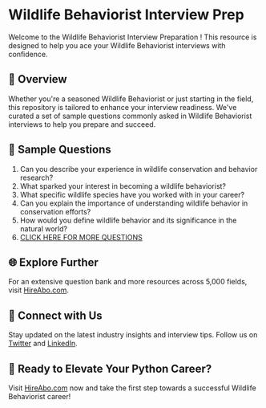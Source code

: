 # Wildlife Behaviorist Interview Prep

Welcome to the Wildlife Behaviorist Interview Preparation ! This resource is designed to help you ace your Wildlife Behaviorist interviews with confidence.

## 🚀 Overview

Whether you're a seasoned Wildlife Behaviorist or just starting in the field, this repository is tailored to enhance your interview readiness. We've curated a set of sample questions commonly asked in Wildlife Behaviorist interviews to help you prepare and succeed.

## 📝 Sample Questions

1. Can you describe your experience in wildlife conservation and behavior research?
2. What sparked your interest in becoming a wildlife behaviorist?
3. What specific wildlife species have you worked with in your career?
4. Can you explain the importance of understanding wildlife behavior in conservation efforts?
5. How would you define wildlife behavior and its significance in the natural world?
6. [CLICK HERE FOR MORE QUESTIONS](https://hireabo.com/job/10_3_15/Wildlife%20Behaviorist)

## 🌐 Explore Further

For an extensive question bank and more resources across 5,000 fields, visit [HireAbo.com](https://www.hireabo.com).

## 📱 Connect with Us

Stay updated on the latest industry insights and interview tips. Follow us on [Twitter](https://twitter.com/hireabo) and [LinkedIn](https://www.linkedin.com/in/hire-abo-3609972a8/).

## 🚀 Ready to Elevate Your Python Career?

Visit [HireAbo.com](https://www.hireabo.com) now and take the first step towards a successful Wildlife Behaviorist career!